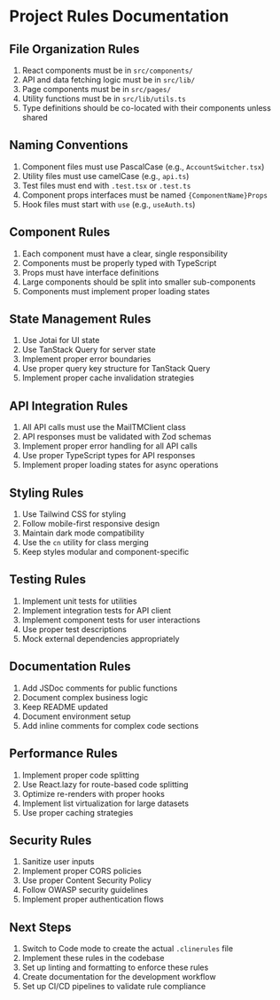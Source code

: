 # Project Rules Documentation

## File Organization Rules
1. React components must be in `src/components/`
2. API and data fetching logic must be in `src/lib/`
3. Page components must be in `src/pages/`
4. Utility functions must be in `src/lib/utils.ts`
5. Type definitions should be co-located with their components unless shared

## Naming Conventions
1. Component files must use PascalCase (e.g., `AccountSwitcher.tsx`)
2. Utility files must use camelCase (e.g., `api.ts`)
3. Test files must end with `.test.tsx` or `.test.ts`
4. Component props interfaces must be named `{ComponentName}Props`
5. Hook files must start with `use` (e.g., `useAuth.ts`)

## Component Rules
1. Each component must have a clear, single responsibility
2. Components must be properly typed with TypeScript
3. Props must have interface definitions
4. Large components should be split into smaller sub-components
5. Components must implement proper loading states

## State Management Rules
1. Use Jotai for UI state
2. Use TanStack Query for server state
3. Implement proper error boundaries
4. Use proper query key structure for TanStack Query
5. Implement proper cache invalidation strategies

## API Integration Rules
1. All API calls must use the MailTMClient class
2. API responses must be validated with Zod schemas
3. Implement proper error handling for all API calls
4. Use proper TypeScript types for API responses
5. Implement proper loading states for async operations

## Styling Rules
1. Use Tailwind CSS for styling
2. Follow mobile-first responsive design
3. Maintain dark mode compatibility
4. Use the `cn` utility for class merging
5. Keep styles modular and component-specific

## Testing Rules
1. Implement unit tests for utilities
2. Implement integration tests for API client
3. Implement component tests for user interactions
4. Use proper test descriptions
5. Mock external dependencies appropriately

## Documentation Rules
1. Add JSDoc comments for public functions
2. Document complex business logic
3. Keep README updated
4. Document environment setup
5. Add inline comments for complex code sections

## Performance Rules
1. Implement proper code splitting
2. Use React.lazy for route-based code splitting
3. Optimize re-renders with proper hooks
4. Implement list virtualization for large datasets
5. Use proper caching strategies

## Security Rules
1. Sanitize user inputs
2. Implement proper CORS policies
3. Use proper Content Security Policy
4. Follow OWASP security guidelines
5. Implement proper authentication flows

## Next Steps
1. Switch to Code mode to create the actual `.clinerules` file
2. Implement these rules in the codebase
3. Set up linting and formatting to enforce these rules
4. Create documentation for the development workflow
5. Set up CI/CD pipelines to validate rule compliance
